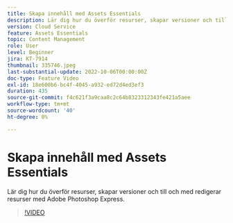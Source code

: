 ```yaml
---
title: Skapa innehåll med Assets Essentials
description: Lär dig hur du överför resurser, skapar versioner och till och med redigerar resurser med Adobe Photoshop Express.
version: Cloud Service
feature: Assets Essentials
topic: Content Management
role: User
level: Beginner
jira: KT-7914
thumbnail: 335746.jpeg
last-substantial-update: 2022-10-06T00:00:00Z
doc-type: Feature Video
exl-id: 18e600b6-bc4f-4045-a932-ed72d4ed3ef3
duration: 435
source-git-commit: f4c621f3a9caa8c2c64b8323312343fe421a5aee
workflow-type: tm+mt
source-wordcount: '40'
ht-degree: 0%

---
```


# Skapa innehåll med Assets Essentials

Lär dig hur du överför resurser, skapar versioner och till och med redigerar resurser med Adobe Photoshop Express.

>[!VIDEO](https://video.tv.adobe.com/v/335746?quality=12&learn=on)

